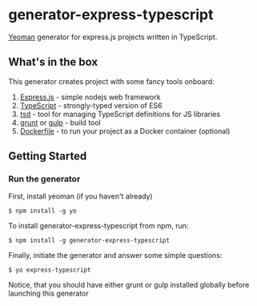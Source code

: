 # generator-express-typescript
[Yeoman](http://yeoman.io) generator for express.js projects written in TypeScript.

## What's in the box

This generator creates project with some fancy tools onboard:

1. [Express.js](http://expressjs.com) - simple nodejs web framework
2. [TypeScript](https://github.com/Microsoft/TypeScript) - strongly-typed version of ES6
3. [tsd](https://github.com/DefinitelyTyped/tsd) - tool for managing TypeScript definitions for JS libraries
4. [grunt](http://gruntjs.com) or [gulp](http://gulpjs.com) - build tool
5. [Dockerfile](https://www.docker.com) - to run your project as a Docker container (optional)

## Getting Started

### Run the generator

First, install yeoman (if you haven't already)

```
$ npm install -g yo
```

To install generator-express-typescript from npm, run:

```
$ npm install -g generator-express-typescript
```

Finally, initiate the generator and answer some simple questions:

```
$ yo express-typescript
```

Notice, that you should have either grunt or gulp installed globally before launching this generator
